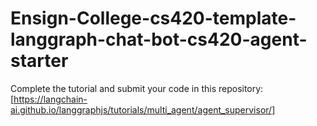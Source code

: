 # Ensign-College-cs420-template-langgraph-chat-bot-cs420-agent-starter

Complete the tutorial and submit your code in this repository: [https://langchain-ai.github.io/langgraphjs/tutorials/multi_agent/agent_supervisor/]
